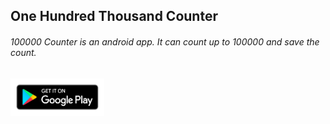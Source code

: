 ## One Hundred Thousand Counter
###### 100000 Counter is an android app. It can count up to 100000 and save the count.
<a href="https://play.google.com/store/apps/details?id=com.wishhard.ohtc&hl=en"><img src="https://github.com/wishhard/One-Hundred-Thousand-Counter/blob/master/img/gp.png" align="left" height="60" width="150" ></a>

